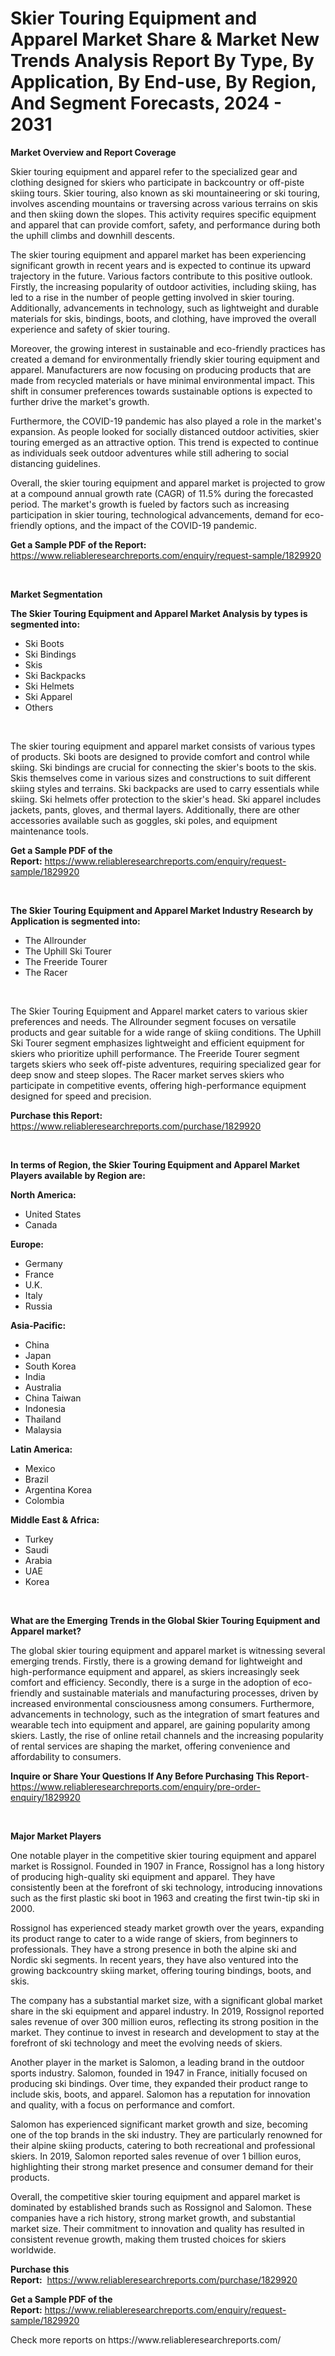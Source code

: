 <p><h1>Skier Touring Equipment and Apparel Market Share & Market New Trends Analysis Report By Type, By Application, By End-use, By Region, And Segment Forecasts, 2024 - 2031</h1></p><p><strong>Market Overview and Report Coverage</strong></p>
<p><p>Skier touring equipment and apparel refer to the specialized gear and clothing designed for skiers who participate in backcountry or off-piste skiing tours. Skier touring, also known as ski mountaineering or ski touring, involves ascending mountains or traversing across various terrains on skis and then skiing down the slopes. This activity requires specific equipment and apparel that can provide comfort, safety, and performance during both the uphill climbs and downhill descents.</p><p>The skier touring equipment and apparel market has been experiencing significant growth in recent years and is expected to continue its upward trajectory in the future. Various factors contribute to this positive outlook. Firstly, the increasing popularity of outdoor activities, including skiing, has led to a rise in the number of people getting involved in skier touring. Additionally, advancements in technology, such as lightweight and durable materials for skis, bindings, boots, and clothing, have improved the overall experience and safety of skier touring.</p><p>Moreover, the growing interest in sustainable and eco-friendly practices has created a demand for environmentally friendly skier touring equipment and apparel. Manufacturers are now focusing on producing products that are made from recycled materials or have minimal environmental impact. This shift in consumer preferences towards sustainable options is expected to further drive the market's growth.</p><p>Furthermore, the COVID-19 pandemic has also played a role in the market's expansion. As people looked for socially distanced outdoor activities, skier touring emerged as an attractive option. This trend is expected to continue as individuals seek outdoor adventures while still adhering to social distancing guidelines.</p><p>Overall, the skier touring equipment and apparel market is projected to grow at a compound annual growth rate (CAGR) of 11.5% during the forecasted period. The market's growth is fueled by factors such as increasing participation in skier touring, technological advancements, demand for eco-friendly options, and the impact of the COVID-19 pandemic.</p></p>
<p><strong>Get a Sample PDF of the Report:</strong> <a href="https://www.reliableresearchreports.com/enquiry/request-sample/1829920">https://www.reliableresearchreports.com/enquiry/request-sample/1829920</a></p>
<p>&nbsp;</p>
<p><strong>Market Segmentation</strong></p>
<p><strong>The Skier Touring Equipment and Apparel Market Analysis by types is segmented into:</strong></p>
<p><ul><li>Ski Boots</li><li>Ski Bindings</li><li>Skis</li><li>Ski Backpacks</li><li>Ski Helmets</li><li>Ski Apparel</li><li>Others</li></ul></p>
<p>&nbsp;</p>
<p><p>The skier touring equipment and apparel market consists of various types of products. Ski boots are designed to provide comfort and control while skiing. Ski bindings are crucial for connecting the skier's boots to the skis. Skis themselves come in various sizes and constructions to suit different skiing styles and terrains. Ski backpacks are used to carry essentials while skiing. Ski helmets offer protection to the skier's head. Ski apparel includes jackets, pants, gloves, and thermal layers. Additionally, there are other accessories available such as goggles, ski poles, and equipment maintenance tools.</p></p>
<p><strong>Get a Sample PDF of the Report:</strong>&nbsp;<a href="https://www.reliableresearchreports.com/enquiry/request-sample/1829920">https://www.reliableresearchreports.com/enquiry/request-sample/1829920</a></p>
<p>&nbsp;</p>
<p><strong>The Skier Touring Equipment and Apparel Market Industry Research by Application is segmented into:</strong></p>
<p><ul><li>The Allrounder</li><li>The Uphill Ski Tourer</li><li>The Freeride Tourer</li><li>The Racer</li></ul></p>
<p>&nbsp;</p>
<p><p>The Skier Touring Equipment and Apparel market caters to various skier preferences and needs. The Allrounder segment focuses on versatile products and gear suitable for a wide range of skiing conditions. The Uphill Ski Tourer segment emphasizes lightweight and efficient equipment for skiers who prioritize uphill performance. The Freeride Tourer segment targets skiers who seek off-piste adventures, requiring specialized gear for deep snow and steep slopes. The Racer market serves skiers who participate in competitive events, offering high-performance equipment designed for speed and precision.</p></p>
<p><strong>Purchase this Report:</strong>&nbsp; <a href="https://www.reliableresearchreports.com/purchase/1829920">https://www.reliableresearchreports.com/purchase/1829920</a></p>
<p>&nbsp;</p>
<p><strong>In terms of Region, the Skier Touring Equipment and Apparel Market Players available by Region are:</strong></p>
<p>
    <p> <strong> North America: </strong>
        <ul>
            <li>United States</li>
            <li>Canada</li>
        </ul>
        </p> 
    <p> <strong> Europe: </strong>
        <ul>
            <li>Germany</li>
            <li>France</li>
            <li>U.K.</li>
            <li>Italy</li>
            <li>Russia</li>
        </ul>
        </p> 
    <p> <strong> Asia-Pacific: </strong>
        <ul>
            <li>China</li>
            <li>Japan</li>
            <li>South Korea</li>
            <li>India</li>
            <li>Australia</li>
            <li>China Taiwan</li>
            <li>Indonesia</li>
            <li>Thailand</li>
            <li>Malaysia</li>
        </ul>
        </p> 
    <p> <strong> Latin America: </strong>
        <ul>
            <li>Mexico</li>
            <li>Brazil</li>
            <li>Argentina Korea</li>
            <li>Colombia</li>
        </ul>
        </p> 
    <p> <strong> Middle East & Africa: </strong>
        <ul>
            <li>Turkey</li>
            <li>Saudi</li>
            <li>Arabia</li>
            <li>UAE</li>
            <li>Korea</li>
        </ul>
    </p>
    </p>
<p>&nbsp;</p>
<p><strong>What are the Emerging Trends in the Global Skier Touring Equipment and Apparel market?</strong></p>
<p><p>The global skier touring equipment and apparel market is witnessing several emerging trends. Firstly, there is a growing demand for lightweight and high-performance equipment and apparel, as skiers increasingly seek comfort and efficiency. Secondly, there is a surge in the adoption of eco-friendly and sustainable materials and manufacturing processes, driven by increased environmental consciousness among consumers. Furthermore, advancements in technology, such as the integration of smart features and wearable tech into equipment and apparel, are gaining popularity among skiers. Lastly, the rise of online retail channels and the increasing popularity of rental services are shaping the market, offering convenience and affordability to consumers.</p></p>
<p><strong>Inquire or Share Your Questions If Any Before Purchasing This Report</strong>- <a href="https://www.reliableresearchreports.com/enquiry/pre-order-enquiry/1829920">https://www.reliableresearchreports.com/enquiry/pre-order-enquiry/1829920</a></p>
<p>&nbsp;</p>
<p><strong>Major Market Players</strong></p>
<p><p>One notable player in the competitive skier touring equipment and apparel market is Rossignol. Founded in 1907 in France, Rossignol has a long history of producing high-quality ski equipment and apparel. They have consistently been at the forefront of ski technology, introducing innovations such as the first plastic ski boot in 1963 and creating the first twin-tip ski in 2000.</p><p>Rossignol has experienced steady market growth over the years, expanding its product range to cater to a wide range of skiers, from beginners to professionals. They have a strong presence in both the alpine ski and Nordic ski segments. In recent years, they have also ventured into the growing backcountry skiing market, offering touring bindings, boots, and skis.</p><p>The company has a substantial market size, with a significant global market share in the ski equipment and apparel industry. In 2019, Rossignol reported sales revenue of over 300 million euros, reflecting its strong position in the market. They continue to invest in research and development to stay at the forefront of ski technology and meet the evolving needs of skiers.</p><p>Another player in the market is Salomon, a leading brand in the outdoor sports industry. Salomon, founded in 1947 in France, initially focused on producing ski bindings. Over time, they expanded their product range to include skis, boots, and apparel. Salomon has a reputation for innovation and quality, with a focus on performance and comfort.</p><p>Salomon has experienced significant market growth and size, becoming one of the top brands in the ski industry. They are particularly renowned for their alpine skiing products, catering to both recreational and professional skiers. In 2019, Salomon reported sales revenue of over 1 billion euros, highlighting their strong market presence and consumer demand for their products.</p><p>Overall, the competitive skier touring equipment and apparel market is dominated by established brands such as Rossignol and Salomon. These companies have a rich history, strong market growth, and substantial market size. Their commitment to innovation and quality has resulted in consistent revenue growth, making them trusted choices for skiers worldwide.</p></p>
<p><strong>Purchase this Report:</strong>&nbsp;&nbsp;<a href="https://www.reliableresearchreports.com/purchase/1829920">https://www.reliableresearchreports.com/purchase/1829920</a></p>
<p></p>
<p><strong>Get a Sample PDF of the Report:</strong>&nbsp;<a href="https://www.reliableresearchreports.com/enquiry/request-sample/1829920">https://www.reliableresearchreports.com/enquiry/request-sample/1829920</a></p>
<p>Check more reports on https://www.reliableresearchreports.com/</p>